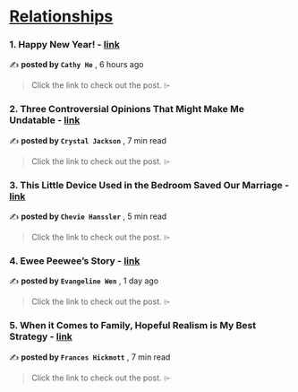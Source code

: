 
<h1><a href=https://medium.com/tag/relationships/recommended target="_blank" rel="noopener noreferrer">Relationships</a></h1>
<h3>1. Happy New Year! - <a href=https://medium.com/@cathyhe510/happy-new-year-ce657c83eb31?source=tag_recommended_feed---------0-84----------relationships----------a05a11e4_18a3_48d1_a9a0_e9cb6de6cfaf------- target="_blank" rel="noopener noreferrer">link</a></h3>

✍️ **posted by `Cathy He`** <date> , 6 hours ago</date>

<blockquote>Click the link to check out the post. ⌲</blockquote>

<h3>2. Three Controversial Opinions That Might Make Me Undatable - <a href=https://medium.com/hello-love/three-controversial-opinions-that-might-make-me-undatable-d6468a513626?source=tag_recommended_feed---------1-107----------relationships----------a05a11e4_18a3_48d1_a9a0_e9cb6de6cfaf------- target="_blank" rel="noopener noreferrer">link</a></h3>

✍️ **posted by `Crystal Jackson`** <date> , 7 min read</date>

<blockquote>Click the link to check out the post. ⌲</blockquote>

<h3>3. This Little Device Used in the Bedroom Saved Our Marriage - <a href=https://medium.com/middle-pause/this-little-device-used-in-the-bedroom-saved-our-marriage-84342a2e8ad8?source=tag_recommended_feed---------2-85----------relationships----------a05a11e4_18a3_48d1_a9a0_e9cb6de6cfaf------- target="_blank" rel="noopener noreferrer">link</a></h3>

✍️ **posted by `Chevie Hanssler`** <date> , 5 min read</date>

<blockquote>Click the link to check out the post. ⌲</blockquote>

<h3>4. Ewee Peewee’s Story - <a href=https://medium.com/uwccf/ewee-peewees-story-55c5783a4a1d?source=tag_recommended_feed---------3-84----------relationships----------a05a11e4_18a3_48d1_a9a0_e9cb6de6cfaf------- target="_blank" rel="noopener noreferrer">link</a></h3>

✍️ **posted by `Evangeline Wen`** <date> , 1 day ago</date>

<blockquote>Click the link to check out the post. ⌲</blockquote>

<h3>5. When it Comes to Family, Hopeful Realism is My Best Strategy - <a href=https://medium.com/crows-feet/when-it-comes-to-family-hopeful-realism-is-my-best-strategy-7631f96bdbe8?source=tag_recommended_feed---------4-107----------relationships----------a05a11e4_18a3_48d1_a9a0_e9cb6de6cfaf------- target="_blank" rel="noopener noreferrer">link</a></h3>

✍️ **posted by `Frances Hickmott`** <date> , 7 min read</date>

<blockquote>Click the link to check out the post. ⌲</blockquote>

